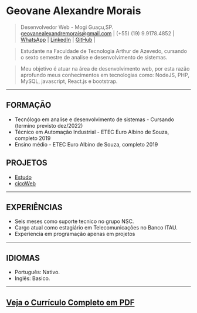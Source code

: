 # Geovane Alexandre Morais 
> Desenvolvedor Web - Mogi Guaçu,SP.\
> [geovanealexandremorais@gmail.com](mailto:geovanealexandremorais@gmail.com)
| (+55) (19) 9.9178.4852
| [WhatsApp](https://api.whatsapp.com/send?phone=5519991784852)
| [LinkedIn](https://www.linkedin.com/in/geovane-alexandre-morais-b901561a5/)
| [GitHub](https://github.com/geovane-morais) |

> Estudante na Faculdade de Tecnologia Arthur de Azevedo, cursando o sexto semestre de analise e desenvolvimento de sistemas.

> Meu objetivo é atuar na área de desenvolvimento web, por esta razão aprofundo meus conhecimentos em tecnologias como: NodeJS, PHP, MySQL, javascript, React.js e bootstrap.
-----

## FORMAÇÃO
- Tecnólogo em analise e desenvolvimento de sistemas - Cursando (termino previsto dez/2022)
- Técnico em Automação Industrial - ETEC Euro Albino de Souza, completo 2019
- Ensino médio - ETEC Euro Albino de Souza, completo 2019


## PROJETOS
- [Estudo](https://github.com/geovane-morais/web)
- [cicoWeb](https://github.com/geovane-morais/ciscoWeb)
-----

## EXPERIÊNCIAS
- Seis meses como suporte tecnico no grupo NSC.
- Cargo atual como estagiário em Telecomunicações no Banco ITAU.
- Experiencia em programação apenas em projetos
-----

## IDIOMAS
- Português: Nativo.
- Inglês: Basico.
-----

## [Veja o Currículo Completo em PDF](/docs/GeovaneMorais.pdf)
